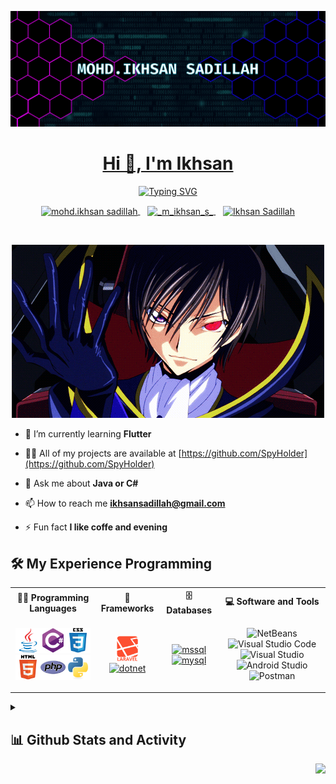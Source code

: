 ![MasterHead](https://github.com/SpyHolder/SpyHolder/blob/main/asset/Banner1.png)
<p align="center">
  <a href="https://github.com/DenverCoder1">
    <h1 align="center">Hi 👋, I'm Ikhsan</h1>
</p>

<p align="center"><img src="https://readme-typing-svg.demolab.com?font=Fira+Code&size=24&duration=4000&pause=1000&center=true&vCenter=true&width=435&lines=I+Am+A+Software+Engineer;I+Am+A+Android+Developer;I+May+Be+A+Human" alt="Typing SVG" /></p>

<p align="center">
  <a href="https://www.linkedin.com/in/ikhsansadillah" target="blank">
    <img align="center" src="https://img.shields.io/badge/linkedin-%230077B5.svg?style=for-the-badge&logo=linkedin&logoColor=white" alt="mohd.ikhsan sadillah"/>
  </a>
  &nbsp;&nbsp;
  <a href="https://instagram.com/_m_ikhsan_s_" target="blank">
    <img align="center" src="https://img.shields.io/badge/Instagram-%23E4405F.svg?style=for-the-badge&logo=Instagram&logoColor=white" alt="_m_ikhsan_s_"/>
  </a>
  &nbsp;&nbsp;
  <a href="mailto:ikhsansadillah@gmail.com" target="blank">
    <img align="center" src="https://img.shields.io/badge/Gmail-D14836?style=for-the-badge&logo=gmail&logoColor=white" alt="Ikhsan Sadillah"/>
  </a>
</p>

<br/>

<!--<p align="left"> <img src="https://komarev.com/ghpvc/?username=spyholder&label=Profile%20views&color=0e75b6&style=flat" alt="spyholder" /> </p>-->

<p align="center" > <img src="https://raw.githubusercontent.com/SpyHolder/SpyHolder/master/asset/tY5.gif" alt="hello"/> </p>

- 🌱 I’m currently learning **Flutter**

- 👨‍💻 All of my projects are available at [https://github.com/SpyHolder](https://github.com/SpyHolder)

- 💬 Ask me about **Java or C#**

- 📫 How to reach me **ikhsansadillah@gmail.com**

- ⚡ Fun fact **I like coffe and evening**

<h2>🛠️ My Experience Programming</h2>
<table align="center">
<tr>
<th>👨‍💻 Programming Languages</th>
<th>🧰 Frameworks</th>
<th>🗄️ Databases</th>
<th>💻 Software and Tools</th>
</tr>
<tr>
<td><p align="center">
 <a href="https://www.java.com" target="_blank" rel="noreferrer"> <img src="https://raw.githubusercontent.com/devicons/devicon/master/icons/java/java-original.svg" alt="java" width="40" height="40"/></a><a href="https://www.w3schools.com/cs/" target="_blank" rel="noreferrer"><img src="https://raw.githubusercontent.com/devicons/devicon/master/icons/csharp/csharp-original.svg" alt="csharp" width="40" height="40"/></a><a href="https://www.w3schools.com/css/" target="_blank" rel="noreferrer"><img src="https://raw.githubusercontent.com/devicons/devicon/master/icons/css3/css3-original-wordmark.svg" alt="css3" width="40" height="40"/></a><a href="https://www.w3.org/html/" target="_blank" rel="noreferrer"><img src="https://raw.githubusercontent.com/devicons/devicon/master/icons/html5/html5-original-wordmark.svg" alt="html5" width="40" height="40"/></a><a href="https://www.php.net" target="_blank" rel="noreferrer"><img src="https://raw.githubusercontent.com/devicons/devicon/master/icons/php/php-original.svg" alt="php" width="40" height="40"/></a><a href="https://www.python.org" target="_blank" rel="noreferrer"><img src="https://raw.githubusercontent.com/devicons/devicon/master/icons/python/python-original.svg" alt="python" width="40" height="40"/></a></a>
  </p></td>
<td><p align="center">
      <a href="https://laravel.com/" target="_blank" rel="noreferrer"> <img src="https://raw.githubusercontent.com/devicons/devicon/master/icons/laravel/laravel-plain-wordmark.svg" alt="laravel" width="40" height="40"/> </a><a href="https://dotnet.microsoft.com/" target="_blank" rel="noreferrer"> <img src="https://skillicons.dev/icons?i=dotnet" alt="dotnet" width="40" height="40"/> </a>
  </p></td>
<td><p align="center">
      <a href="https://www.microsoft.com/en-us/sql-server" target="_blank" rel="noreferrer"> <img src="https://www.svgrepo.com/show/303229/microsoft-sql-server-logo.svg" alt="mssql" width="40" height="40"/> </a><a href="https://www.mysql.com/" target="_blank" rel="noreferrer"> <img src="https://skillicons.dev/icons?i=mysql" alt="mysql" width="40" height="40"/> </a>
  </p></td>
<td><p align="center">
<img src="https://netbeans.apache.org/images/apache-netbeans.svg" alt="NetBeans" width="40" height="40"/>
<img src="https://upload.wikimedia.org/wikipedia/commons/9/9a/Visual_Studio_Code_1.35_icon.svg" alt="Visual Studio Code" width="40" height="40"/>
<img src="https://upload.wikimedia.org/wikipedia/commons/2/2c/Visual_Studio_Icon_2022.svg" alt="Visual Studio" width="40" height="40"/>
<img src="https://upload.wikimedia.org/wikipedia/commons/9/95/Android_Studio_Icon_3.6.svg" alt="Android Studio" width="40" height="40"/>
<img src="https://www.vectorlogo.zone/logos/getpostman/getpostman-icon.svg" alt="Postman" width="40" height="40"/>
  </p></td>
</tr>
</table>

<details> 
  <summary><h2>📊 Github Stats and Activity</h2></summary>

  <h3>💻 GitHub Profile Stats</h3>

  <!-- https://github.com/anuraghazra/github-readme-stats -->
  <p align="center">
    <img align="left" alt="Spyholder's Github Stats" src="https://github-readme-stats.vercel.app/api?username=spyholder&show_icons=true&theme=tokyonight&rank_icon=github"/>
   <img align="center" alt="SpyHolder's Top Languages" src="https://github-readme-stats.vercel.app/api/top-langs/?username=spyholder&layout=compact&theme=tokyonight#gh-dark-mode-only" height="190px"/>
  </p>
<img align="center" alt="SpyHolder's Activity Graph" src="https://github-readme-activity-graph.vercel.app/graph?username=Ashutosh00710&theme=react-dark" />

</details>
<img align=right src="https://komarev.com/ghpvc/?username=spyholder&label=Github+Views&color=lightgrey&style=for-the-badge">

